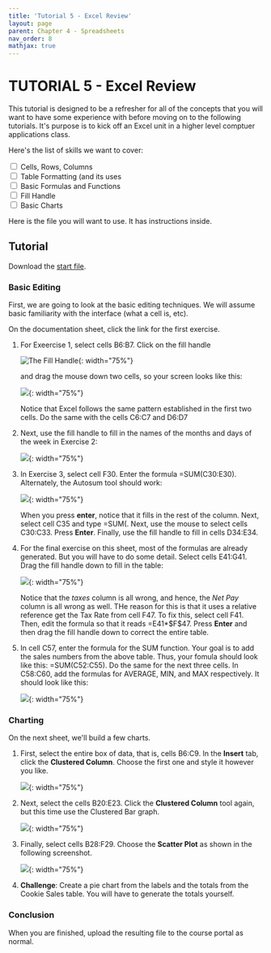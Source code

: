 ```yaml
--- 
title: 'Tutorial 5 - Excel Review'
layout: page
parent: Chapter 4 - Spreadsheets
nav_order: 8
mathjax: true
---
```


TUTORIAL 5 - Excel Review
=========================

This tutorial is designed to be a refresher for all of the concepts that you will want to have some experience with before moving on to the following tutorials. It's purpose is to kick off an Excel unit in a higher level comptuer applications class.

Here's the list of skills we want to cover:

<input type="checkbox">&nbsp;Cells, Rows, Columns <br>
<input type="checkbox">&nbsp;Table Formatting (and its uses <br>
<input type="checkbox">&nbsp;Basic Formulas and Functions <br>
<input type="checkbox">&nbsp;Fill Handle <br>
<input type="checkbox">&nbsp;Basic Charts <br>

Here is the file you will want to use. It has instructions inside.

Tutorial
--------

Download the [start file](res/excel_review1_start.xlsx).

### Basic Editing

First, we are going to look at the basic editing techniques. We will
assume basic familiarity with the interface (what a cell is, etc).

On the documentation sheet, click the link for the first exercise.

1.  For Exeercise 1, select cells B6:B7. Click on the fill handle

    ![The Fill Handle](images/review/1.png){: width="75%"}

    and drag the mouse down two cells, so your screen looks like this:

    ![](images/review/2.png){: width="75%"}

    Notice that Excel follows the same pattern established in the first
    two cells. Do the same with the cells C6:C7 and D6:D7

2.  Next, use the fill handle to fill in the names of the months and
    days of the week in Exercise 2:

    ![](images/review/3.png){: width="75%"}

3.  In Exercise 3, select cell F30. Enter the formula =SUM(C30:E30).
    Alternately, the Autosum tool should work:

    ![](images/review/4.png){: width="75%"}

    When you press **enter**, notice that it fills in the rest of the
    column. Next, select cell C35 and type =SUM(. Next, use the mouse to
    select cells C30:C33. Press **Enter**. Finally, use the fill handle
    to fill in cells D34:E34.

4.  For the final exercise on this sheet, most of the formulas are
    already generated. But you will have to do some detail. Select cells
    E41:G41. Drag the fill handle down to fill in the table:

    ![](images/review/5.png){: width="75%"}

    Notice that the *taxes* column is all wrong, and hence, the *Net
    Pay* column is all wrong as well. THe reason for this is that it
    uses a relative reference get the Tax Rate from cell F47. To fix
    this, select cell F41. Then, edit the formula so that it reads
    =E41\*\$F\$47. Press **Enter** and then drag the fill handle down to
    correct the entire table.

5.  In cell C57, enter the formula for the SUM function. Your goal is to
    add the sales numbers from the above table. Thus, your fomula should
    look like this: =SUM(C52:C55). Do the same for the next three cells.
    In C58:C60, add the formulas for AVERAGE, MIN, and MAX respectively.
    It should look like this:

    ![](images/review/6.png){: width="75%"}

### Charting

On the next sheet, we'll build a few charts.

1.  First, select the entire box of data, that is, cells B6:C9. In the
    **Insert** tab, click the **Clustered Column**. Choose the first one
    and style it however you like.

    ![](images/review/7.png){: width="75%"}

2.  Next, select the cells B20:E23. Click the **Clustered Column** tool
    again, but this time use the Clustered Bar graph.

    ![](images/review/8.png){: width="75%"}

3.  Finally, select cells B28:F29. Choose the **Scatter Plot** as shown
    in the following screenshot.

    ![](images/review/9.png){: width="75%"}

4.  **Challenge**: Create a pie chart from the labels and the totals
    from the Cookie Sales table. You will have to generate the totals
    yourself.

### Conclusion

When you are finished, upload the resulting file to the course portal as
normal.

